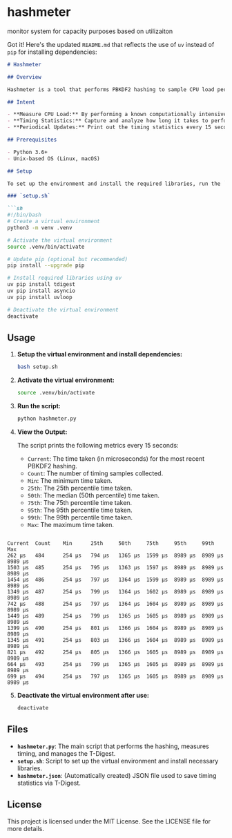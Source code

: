 # hashmeter
monitor system for capacity purposes based on utilizaiton

Got it! Here's the updated `README.md` that reflects the use of `uv` instead of `pip` for installing dependencies:

```markdown
# Hashmeter

## Overview

Hashmeter is a tool that performs PBKDF2 hashing to sample CPU load periodically. It measures the time taken to compute the hash and uses a T-Digest to maintain and export timing statistics. The tool continuously hashes, records timing statistics, and periodically prints out various percentiles of the timing data.

## Intent

- **Measure CPU Load:** By performing a known computationally intensive task (PBKDF2 hashing) regularly.
- **Timing Statistics:** Capture and analyze how long it takes to perform the hashing by maintaining a T-Digest.
- **Periodical Updates:** Print out the timing statistics every 15 seconds and export the T-Digest to a JSON file.

## Prerequisites

- Python 3.6+
- Unix-based OS (Linux, macOS)

## Setup

To set up the environment and install the required libraries, run the `setup.sh` script.

### `setup.sh`

```sh
#!/bin/bash
# Create a virtual environment
python3 -m venv .venv

# Activate the virtual environment
source .venv/bin/activate

# Update pip (optional but recommended)
pip install --upgrade pip

# Install required libraries using uv
uv pip install tdigest
uv pip install asyncio
uv pip install uvloop

# Deactivate the virtual environment
deactivate
```

## Usage

1. **Setup the virtual environment and install dependencies:**

    ```sh
    bash setup.sh
    ```

2. **Activate the virtual environment:**

    ```sh
    source .venv/bin/activate
    ```

3. **Run the script:**

    ```sh
    python hashmeter.py
    ```

4. **View the Output:**

    The script prints the following metrics every 15 seconds:
    - `Current`: The time taken (in microseconds) for the most recent PBKDF2 hashing.
    - `Count`: The number of timing samples collected.
    - `Min`: The minimum time taken.
    - `25th`: The 25th percentile time taken.
    - `50th`: The median (50th percentile) time taken.
    - `75th`: The 75th percentile time taken.
    - `95th`: The 95th percentile time taken.
    - `99th`: The 99th percentile time taken.
    - `Max`: The maximum time taken.
```% python hashmeter.py

Current  Count    Min      25th     50th     75th     95th     99th     Max     
262 μs   484      254 μs   794 μs   1365 μs  1599 μs  8989 μs  8989 μs  8989 μs 
1503 μs  485      254 μs   795 μs   1363 μs  1597 μs  8989 μs  8989 μs  8989 μs 
1454 μs  486      254 μs   797 μs   1364 μs  1599 μs  8989 μs  8989 μs  8989 μs 
1349 μs  487      254 μs   799 μs   1364 μs  1602 μs  8989 μs  8989 μs  8989 μs 
742 μs   488      254 μs   797 μs   1364 μs  1604 μs  8989 μs  8989 μs  8989 μs 
1449 μs  489      254 μs   799 μs   1365 μs  1605 μs  8989 μs  8989 μs  8989 μs 
1399 μs  490      254 μs   801 μs   1366 μs  1604 μs  8989 μs  8989 μs  8989 μs 
1345 μs  491      254 μs   803 μs   1366 μs  1604 μs  8989 μs  8989 μs  8989 μs 
821 μs   492      254 μs   805 μs   1366 μs  1605 μs  8989 μs  8989 μs  8989 μs 
664 μs   493      254 μs   799 μs   1365 μs  1605 μs  8989 μs  8989 μs  8989 μs 
699 μs   494      254 μs   797 μs   1365 μs  1605 μs  8989 μs  8989 μs  8989 μs
```

5. **Deactivate the virtual environment after use:**

    ```sh
    deactivate
    ```

## Files

- **`hashmeter.py`**: The main script that performs the hashing, measures timing, and manages the T-Digest.
- **`setup.sh`**: Script to set up the virtual environment and install necessary libraries.
- **`hashmeter.json`**: (Automatically created) JSON file used to save timing statistics via T-Digest.

## License

This project is licensed under the MIT License. See the LICENSE file for more details.
